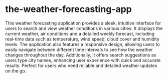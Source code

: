 # the-weather-forecasting-app
 This weather forecasting application provides a sleek, intuitive interface for users to search and view weather conditions in various cities. It displays the current weather, air conditions and a detailed weekly forecast, including real-time data such as temperature, wind speed, cloud cover and humidity levels. The application also features a responsive design, allowing users to easily navigate between different time intervals to see how the weather changes throughout the day. Additionally, it offers search suggestions as users type city names, enhancing user experience with quick and accurate results. Perfect for users who need reliable and detailed weather updates on the go.
